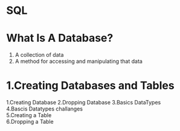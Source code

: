 # SQL 
# What Is A Database?
1. A collection of data
2. A method for accessing and manipulating that data

# 1.Creating Databases and Tables 
1.Creating Database
2.Dropping Database 
3.Basics DataTypes  
4.Bascis Datatypes challanges  
5.Creating a Table  
6.Dropping a Table  
